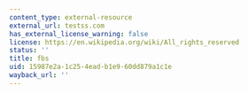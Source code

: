 ```yaml
---
content_type: external-resource
external_url: testss.com
has_external_license_warning: false
license: https://en.wikipedia.org/wiki/All_rights_reserved
status: ''
title: fbs
uid: 15987e2a-1c25-4ead-b1e9-60dd879a1c1e
wayback_url: ''
---
```

